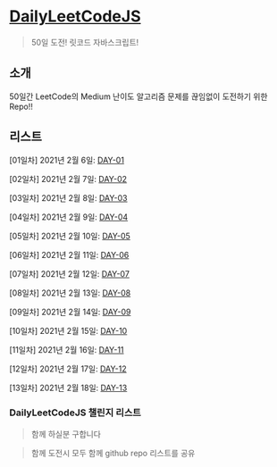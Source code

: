 # [DailyLeetCodeJS](https://creco.today/leetcode)

> 50일 도전! 릿코드 자바스크립트!

## 소개

50일간 LeetCode의 Medium 난이도 알고리즘 문제를 끊임없이 도전하기 위한 Repo!!

## 리스트

[01일차] 2021년 2월 6일: [DAY-01](https://creco.today/leetcode/day-01.md)

[02일차] 2021년 2월 7일: [DAY-02](https://creco.today/leetcode/day-02.md)

[03일차] 2021년 2월 8일: [DAY-03](https://creco.today/leetcode/day-03.md)

[04일차] 2021년 2월 9일: [DAY-04](https://creco.today/leetcode/day-04.md)

[05일차] 2021년 2월 10일: [DAY-05](https://creco.today/leetcode/day-05.md)

[06일차] 2021년 2월 11일: [DAY-06](https://creco.today/leetcode/day-06.md)

[07일차] 2021년 2월 12일: [DAY-07](https://creco.today/leetcode/day-07.md)

[08일차] 2021년 2월 13일: [DAY-08](https://creco.today/leetcode/day-08.md)

[09일차] 2021년 2월 14일: [DAY-09](https://creco.today/leetcode/day-09.md)

[10일차] 2021년 2월 15일: [DAY-10](https://creco.today/leetcode/day-10.md)

[11일차] 2021년 2월 16일: [DAY-11](https://creco.today/leetcode/day-11.md)

[12일차] 2021년 2월 17일: [DAY-12](https://creco.today/leetcode/day-12.md)

[13일차] 2021년 2월 18일: [DAY-13](https://creco.today/leetcode/day-13.md)

### DailyLeetCodeJS 챌린지 리스트

> 함께 하실분 구합니다

> 함께 도전시 모두 함께 github repo 리스트를 공유
